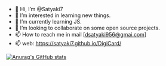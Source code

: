 - 👋 Hi, I’m @Satyaki7
- 👀 I’m interested in learning new things.
- 🌱 I’m currently learning JS.
- 💞️ I’m looking to collaborate on some open source projects.
- 📫 How to reach me in mail [dsatyaki956@gmai.com]
- 📫 web:  https://satyaki7.github.io/DigiCard/

[![Anurag's GitHub stats](https://github-readme-stats.vercel.app/api?username=Satyaki7&theme=date_night)](https://github.com/anuraghazra/github-readme-stats)